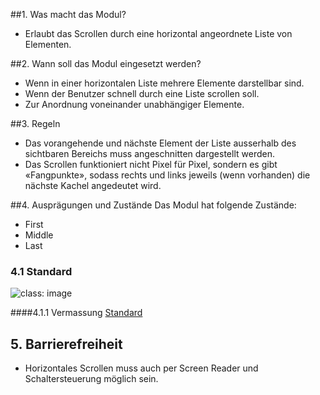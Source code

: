 ##1. Was macht das Modul?
*   Erlaubt das Scrollen durch eine horizontal angeordnete Liste von Elementen.

##2. Wann soll das Modul eingesetzt werden?
*   Wenn in einer horizontalen Liste mehrere Elemente darstellbar sind.
*   Wenn der Benutzer schnell durch eine Liste scrollen soll.
*   Zur Anordnung voneinander unabhängiger Elemente.

##3. Regeln
*   Das vorangehende und nächste Element der Liste ausserhalb des sichtbaren Bereichs muss angeschnitten dargestellt werden.
*   Das Scrollen funktioniert nicht Pixel für Pixel, sondern es gibt «Fangpunkte», sodass rechts und links jeweils (wenn vorhanden) die nächste Kachel angedeutet wird.

##4. Ausprägungen und Zustände
Das Modul hat folgende Zustände:
*   First
*   Middle
*   Last

### 4.1 Standard
![](https://raw.githubusercontent.com/sbb-design-systems/mdsd/master/modules/8-horizontal-scrolling/images/MM08.png 'class: image')

####4.1.1 Vermassung
[Standard](https://sbb.invisionapp.com/d/main#/console/14051805/322943557/inspect)

## 5. Barrierefreiheit
* Horizontales Scrollen muss auch per Screen Reader und Schaltersteuerung möglich sein.